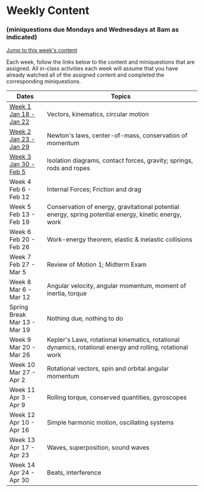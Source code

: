 # Weekly Content 
### (miniquestions due Mondays and Wednesdays at 8am as indicated)

[Jump to this week's content](#bottom)

Each week, follow the links below to the content and miniquestions that are assigned. All in-class activities each week will assume that you have already watched all of the assigned content and completed the corresponding miniquestions.

Dates                               | Topics
----------------------------------- | --------------------------------------------------
[Week 1 <br> Jan 18 - Jan 22](week1) |Vectors, kinematics, circular motion
[Week 2 <br> Jan 23 - Jan 29](week2) |  Newton's laws, center-of-mass, conservation of momentum
[Week 3 <br> Jan 30 - Feb 5](week3) |  Isolation diagrams, contact forces, gravity; springs, rods and ropes
Week 4 <br>  Feb 6 - Feb 12 |  Internal Forces; Friction and drag
Week 5 <br> Feb 13 - Feb 19 | Conservation of energy, gravitational potential energy, spring potential energy, kinetic energy, work
Week 6 <br>  Feb 20 - Feb 26 |  Work-energy theorem, elastic & inelastic collisions
Week 7 <br>  Feb 27 - Mar 5 |  Review of Motion 1; Midterm Exam
Week 8 <br>  Mar 6 - Mar 12 |  Angular velocity, angular momentum, moment of inertia, torque
Spring Break <br>  Mar 13 - Mar 19 | Nothing due, nothing to do
Week 9 <br>  Mar 20 - Mar 26 |  Kepler's Laws, rotational kinematics, rotational dynamics, rotational energy and rolling, rotational work
Week 10 <br> Mar 27 - Apr 2 | Rotational vectors, spin and orbital angular momentum
Week 11 <br> Apr 3 - Apr 9 | Rolling torque, conserved quantities, gyroscopes
Week 12 <br> Apr 10 - Apr 16 | Simple harmonic motion, oscillating systems
Week 13 <br> Apr 17 - Apr 23 | Waves, superposition, sound waves 
Week 14 <br> Apr 24 - Apr 30 | Beats, interference

<br>

<br>

<br>

<a id="bottom"></a>

